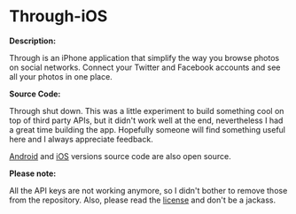 Through-iOS
===========

__Description:__  

Through is an iPhone application that simplify the way you browse photos on social networks. Connect your Twitter and Facebook accounts and see all your photos in one place.

__Source Code:__  

Through shut down. This was a little experiment to build something cool on top of third party APIs, but it didn't work well at the end, nevertheless I had a great time building the app. Hopefully someone will find something useful here and I always appreciate feedback.  

[Android](https://github.com/Ruenzuo/Through-Android) and [iOS](https://github.com/Ruenzuo/Through-iOS) versions source code are also open source.

__Please note:__

All the API keys are not working anymore, so I didn't bother to remove those from the repository. Also, please read the [license](https://github.com/Ruenzuo/Through-Cloud-Code/blob/master/License) and don't be a jackass.
